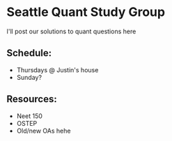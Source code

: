 # Seattle Quant Study Group

I'll post our solutions to quant questions here

## Schedule:

- Thursdays @ Justin's house
- Sunday?

## Resources:

- Neet 150
- OSTEP
- Old/new OAs hehe
